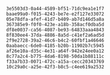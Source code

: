 
                3e5503d3-0a44-4589-bf51-71dc9ea1e1f7
                baae99a0-f015-4243-be7e-e2f127e33072
                05e78dfa-afef-41d7-b409-ab7d146d5a8a
                367385e9-f0f0-423e-a18b-358acf0dba5d
                df8e0037-ca56-4087-be93-64833aaa4843
                8f830ee4-37da-4886-8a5d-c41ef2a6ad5d
                2f9e2728-39a2-46c6-b4c2-60fbf1a46646
                0aabaecc-6de0-4185-b20b-11902b7c5945
                af26e10a-d35c-4e31-a64f-942e24ee0a12
                8c77a2c4-b775-4da6-8198-50da1b88111c
                f33a7b33-0071-472c-a15a-cecc20343769
                10c29a0c-a25e-42f3-b8c5-c4ee619a2532
                